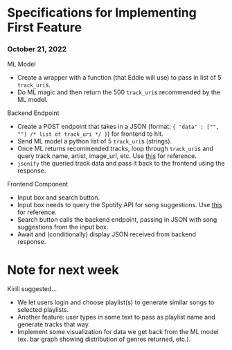 # Specifications for Implementing First Feature
### October 21, 2022

ML Model
- Create a wrapper with a function (that Eddie will use) to pass in list of 5 `track_uri`s.
- Do ML magic and then return the 500 `track_uri`s recommended by the ML model.

Backend Endpoint
- Create a POST endpoint that takes in a JSON (format: `{ "data" : ["", ""] /* list of track_uri */ }`) for frontend to hit.
- Send ML model a python list of 5 `track_uri`s (strings).
- Once ML returns recommended tracks, loop through `track_uri`s and query track name, artist, image_url, etc. Use [this](https://developer.spotify.com/documentation/web-api/reference/#/operations/get-track) for reference.
- `jsonify` the queried track data and pass it back to the frontend using the response.

Frontend Component
- Input box and search button.
- Input box needs to query the Spotify API for song suggestions. Use [this](https://developer.spotify.com/documentation/web-api/reference/#/operations/search) for reference.
- Search button calls the backend endpoint, passing in JSON with song suggestions from the input box.
- Await and (conditionally) display JSON received from backend response.

# Note for next week
Kirill suggested...
- We let users login and choose playlist(s) to generate similar songs to selected playlists.
- Another feature: user types in some text to pass as playlist name and generate tracks that way.
- Implement some visualization for data we get back from the ML model (ex. bar graph showing distribution of genres returned, etc.).
